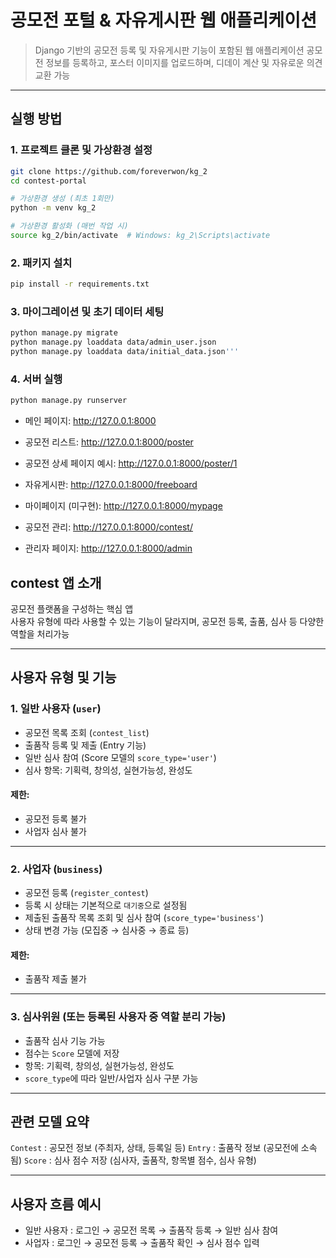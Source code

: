 # 공모전 포털 & 자유게시판 웹 애플리케이션

> Django 기반의 공모전 등록 및 자유게시판 기능이 포함된 웹 애플리케이션 
> 공모전 정보를 등록하고, 포스터 이미지를 업로드하며, 디데이 계산 및 자유로운 의견 교환 가능

---

## 실행 방법

### 1. 프로젝트 클론 및 가상환경 설정

```bash
git clone https://github.com/foreverwon/kg_2
cd contest-portal

# 가상환경 생성 (최초 1회만)
python -m venv kg_2

# 가상환경 활성화 (매번 작업 시)
source kg_2/bin/activate  # Windows: kg_2\Scripts\activate
```

### 2. 패키지 설치

```bash
pip install -r requirements.txt
```

### 3. 마이그레이션 및 초기 데이터 세팅
```bash
python manage.py migrate
python manage.py loaddata data/admin_user.json
python manage.py loaddata data/initial_data.json'''
```

### 4. 서버 실행
```bash
python manage.py runserver
```

- 메인 페이지: http://127.0.0.1:8000

- 공모전 리스트: http://127.0.0.1:8000/poster

- 공모전 상세 페이지 예시: http://127.0.0.1:8000/poster/1

- 자유게시판: http://127.0.0.1:8000/freeboard

- 마이페이지 (미구현): http://127.0.0.1:8000/mypage

- 공모전 관리: http://127.0.0.1:8000/contest/

- 관리자 페이지: http://127.0.0.1:8000/admin

## contest 앱 소개

공모전 플랫폼을 구성하는 핵심 앱  
사용자 유형에 따라 사용할 수 있는 기능이 달라지며, 공모전 등록, 출품, 심사 등 다양한 역할을 처리가능

---

## 사용자 유형 및 기능

### 1. 일반 사용자 (`user`)
- 공모전 목록 조회 (`contest_list`)
- 출품작 등록 및 제출 (Entry 기능)
- 일반 심사 참여 (Score 모델의 `score_type='user'`)
- 심사 항목: 기획력, 창의성, 실현가능성, 완성도

#### 제한:
- 공모전 등록 불가
- 사업자 심사 불가

---

### 2. 사업자 (`business`)
- 공모전 등록 (`register_contest`)
- 등록 시 상태는 기본적으로 `대기중`으로 설정됨
- 제출된 출품작 목록 조회 및 심사 참여 (`score_type='business'`)
- 상태 변경 가능 (모집중 → 심사중 → 종료 등)

#### 제한:
- 출품작 제출 불가

---

### 3. 심사위원 (또는 등록된 사용자 중 역할 분리 가능)
- 출품작 심사 기능 가능
- 점수는 `Score` 모델에 저장
- 항목: 기획력, 창의성, 실현가능성, 완성도
- `score_type`에 따라 일반/사업자 심사 구분 가능

---

## 관련 모델 요약


`Contest` : 공모전 정보 (주최자, 상태, 등록일 등)
`Entry` : 출품작 정보 (공모전에 소속됨)
`Score` : 심사 점수 저장 (심사자, 출품작, 항목별 점수, 심사 유형)

---

## 사용자 흐름 예시

- 일반 사용자 : 로그인 → 공모전 목록 → 출품작 등록 → 일반 심사 참여
- 사업자 : 로그인 → 공모전 등록 → 출품작 확인 → 심사 점수 입력

